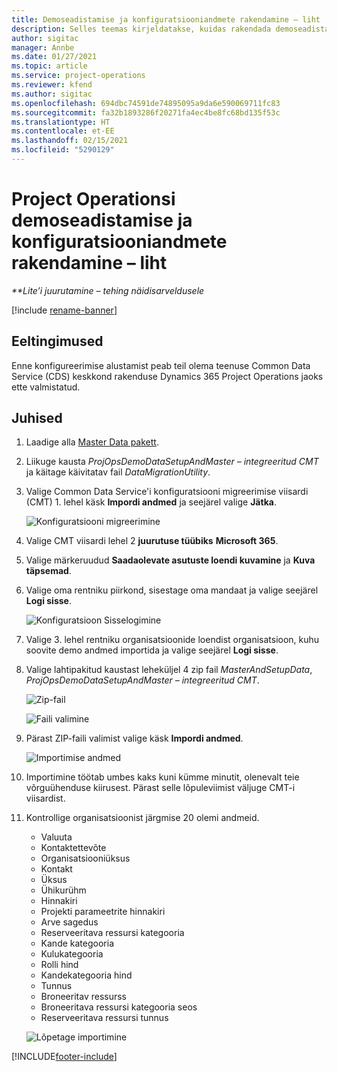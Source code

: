 ```yaml
---
title: Demoseadistamise ja konfiguratsiooniandmete rakendamine – liht
description: Selles teemas kirjeldatakse, kuidas rakendada demoseadistamist ja konfiguratsiooni andmeid Project Operationsis.
author: sigitac
manager: Annbe
ms.date: 01/27/2021
ms.topic: article
ms.service: project-operations
ms.reviewer: kfend
ms.author: sigitac
ms.openlocfilehash: 694dbc74591de74895095a9da6e590069711fc83
ms.sourcegitcommit: fa32b1893286f20271fa4ec4be8fc68bd135f53c
ms.translationtype: HT
ms.contentlocale: et-EE
ms.lasthandoff: 02/15/2021
ms.locfileid: "5290129"
---
```

# <a name="apply-demo-setup-and-configuration-data-for-project-operations---lite"></a>Project Operationsi demoseadistamise ja konfiguratsiooniandmete rakendamine – liht 

_**Lite’i juurutamine – tehing näidisarveldusele_

[!include [rename-banner](~/includes/cc-data-platform-banner.md)]

## <a name="prerequisites"></a>Eeltingimused

Enne konfigureerimise alustamist peab teil olema teenuse Common Data Service (CDS) keskkond rakenduse Dynamics 365 Project Operations jaoks ette valmistatud.


## <a name="instructions"></a>Juhised

1. Laadige alla [Master Data pakett](https://download.microsoft.com/download/3/4/1/341bf279-a64f-4baa-af31-ce624859b518/ProjOpsSampleSetupData%20-%20CE%20only%20CMT.zip). 
2. Liikuge kausta *ProjOpsDemoDataSetupAndMaster – integreeritud CMT* ja käitage käivitatav fail *DataMigrationUtility*.
3. Valige Common Data Service'i konfiguratsiooni migreerimise viisardi (CMT) 1. lehel käsk **Impordi andmed** ja seejärel valige **Jätka**.

    ![Konfiguratsiooni migreerimine](./media/1ConfigurationMigration.png)

4. Valige CMT viisardi lehel 2 **juurutuse tüübiks** **Microsoft 365**.
5. Valige märkeruudud **Saadaolevate asutuste loendi kuvamine** ja **Kuva täpsemad**.
6. Valige oma rentniku piirkond, sisestage oma mandaat ja valige seejärel **Logi sisse**.

   ![Konfiguratsioon Sisselogimine](./media/2ConfigurationSignin.png)

7. Valige 3. lehel rentniku organisatsioonide loendist organisatsioon, kuhu soovite demo andmed importida ja valige seejärel **Logi sisse**.
8. Valige lahtipakitud kaustast leheküljel 4 zip fail *MasterAndSetupData*, *ProjOpsDemoDataSetupAndMaster – integreeritud CMT*.

   ![Zip-fail](./media/3ZipFile.png)

   ![Faili valimine](./media/4SelectAFile.png)

9. Pärast ZIP-faili valimist valige käsk **Impordi andmed**.

   ![Importimise andmed](./media/5ImportData.png)

10. Importimine töötab umbes kaks kuni kümme minutit, olenevalt teie võrguühenduse kiirusest. Pärast selle lõpuleviimist väljuge CMT-i viisardist. 
11. Kontrollige organisatsioonist järgmise 20 olemi andmeid.

    -   Valuuta
    -   Kontaktettevõte
    -   Organisatsiooniüksus
    -   Kontakt
    -   Üksus
    -   Ühikurühm
    -   Hinnakiri
    -   Projekti parameetrite hinnakiri 
    -   Arve sagedus
    -   Reserveeritava ressursi kategooria
    -   Kande kategooria
    -   Kulukategooria
    -   Rolli hind
    -   Kandekategooria hind
    -   Tunnus
    -   Broneeritav ressurss
    -   Broneeritava ressursi kategooria seos
    -   Reserveeritava ressursi tunnus

    ![Lõpetage importimine](./media/6CompleteImport.png)


[!INCLUDE[footer-include](../includes/footer-banner.md)]